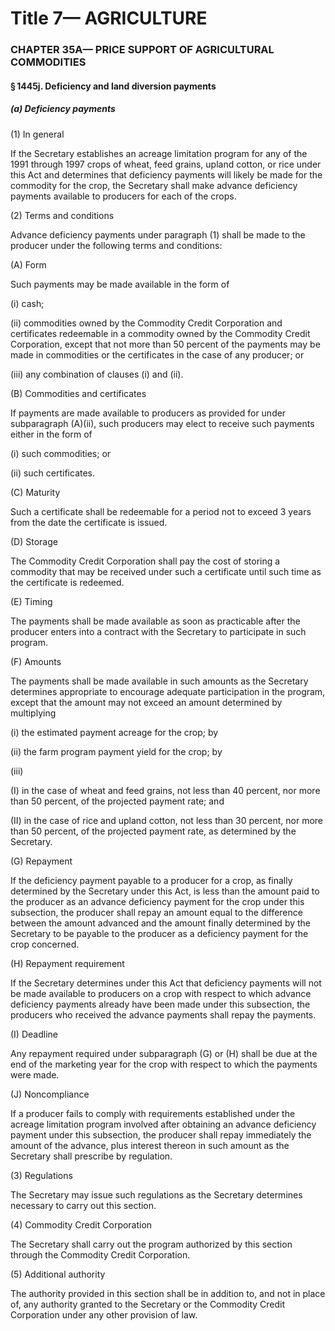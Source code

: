 
# Title 7— AGRICULTURE
### CHAPTER 35A— PRICE SUPPORT OF AGRICULTURAL COMMODITIES
#### § 1445j. Deficiency and land diversion payments
##### (a) Deficiency payments

(1) In general

If the Secretary establishes an acreage limitation program for any of the 1991 through 1997 crops of wheat, feed grains, upland cotton, or rice under this Act and determines that deficiency payments will likely be made for the commodity for the crop, the Secretary shall make advance deficiency payments available to producers for each of the crops.

(2) Terms and conditions

Advance deficiency payments under paragraph (1) shall be made to the producer under the following terms and conditions:

(A) Form

Such payments may be made available in the form of

(i) cash;

(ii) commodities owned by the Commodity Credit Corporation and certificates redeemable in a commodity owned by the Commodity Credit Corporation, except that not more than 50 percent of the payments may be made in commodities or the certificates in the case of any producer; or

(iii) any combination of clauses (i) and (ii).

(B) Commodities and certificates

If payments are made available to producers as provided for under subparagraph (A)(ii), such producers may elect to receive such payments either in the form of

(i) such commodities; or

(ii) such certificates.

(C) Maturity

Such a certificate shall be redeemable for a period not to exceed 3 years from the date the certificate is issued.

(D) Storage

The Commodity Credit Corporation shall pay the cost of storing a commodity that may be received under such a certificate until such time as the certificate is redeemed.

(E) Timing

The payments shall be made available as soon as practicable after the producer enters into a contract with the Secretary to participate in such program.

(F) Amounts

The payments shall be made available in such amounts as the Secretary determines appropriate to encourage adequate participation in the program, except that the amount may not exceed an amount determined by multiplying

(i) the estimated payment acreage for the crop; by

(ii) the farm program payment yield for the crop; by

(iii)

(I) in the case of wheat and feed grains, not less than 40 percent, nor more than 50 percent, of the projected payment rate; and

(II) in the case of rice and upland cotton, not less than 30 percent, nor more than 50 percent, of the projected payment rate, as determined by the Secretary.

(G) Repayment

If the deficiency payment payable to a producer for a crop, as finally determined by the Secretary under this Act, is less than the amount paid to the producer as an advance deficiency payment for the crop under this subsection, the producer shall repay an amount equal to the difference between the amount advanced and the amount finally determined by the Secretary to be payable to the producer as a deficiency payment for the crop concerned.

(H) Repayment requirement

If the Secretary determines under this Act that deficiency payments will not be made available to producers on a crop with respect to which advance deficiency payments already have been made under this subsection, the producers who received the advance payments shall repay the payments.

(I) Deadline

Any repayment required under subparagraph (G) or (H) shall be due at the end of the marketing year for the crop with respect to which the payments were made.

(J) Noncompliance

If a producer fails to comply with requirements established under the acreage limitation program involved after obtaining an advance deficiency payment under this subsection, the producer shall repay immediately the amount of the advance, plus interest thereon in such amount as the Secretary shall prescribe by regulation.

(3) Regulations

The Secretary may issue such regulations as the Secretary determines necessary to carry out this section.

(4) Commodity Credit Corporation

The Secretary shall carry out the program authorized by this section through the Commodity Credit Corporation.

(5) Additional authority

The authority provided in this section shall be in addition to, and not in place of, any authority granted to the Secretary or the Commodity Credit Corporation under any other provision of law.
